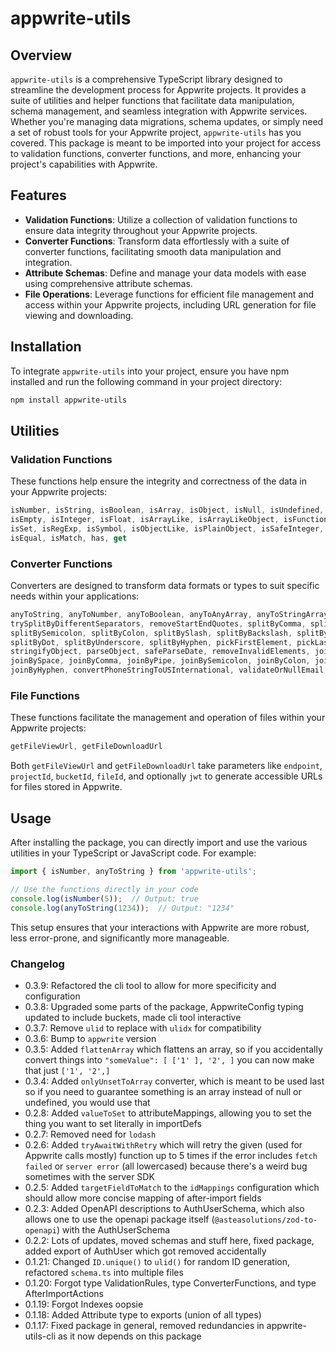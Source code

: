 # appwrite-utils

## Overview

`appwrite-utils` is a comprehensive TypeScript library designed to streamline the development process for Appwrite projects. It provides a suite of utilities and helper functions that facilitate data manipulation, schema management, and seamless integration with Appwrite services. Whether you're managing data migrations, schema updates, or simply need a set of robust tools for your Appwrite project, `appwrite-utils` has you covered. This package is meant to be imported into your project for access to validation functions, converter functions, and more, enhancing your project's capabilities with Appwrite.

## Features

- **Validation Functions**: Utilize a collection of validation functions to ensure data integrity throughout your Appwrite projects.
- **Converter Functions**: Transform data effortlessly with a suite of converter functions, facilitating smooth data manipulation and integration.
- **Attribute Schemas**: Define and manage your data models with ease using comprehensive attribute schemas.
- **File Operations**: Leverage functions for efficient file management and access within your Appwrite projects, including URL generation for file viewing and downloading.

## Installation

To integrate `appwrite-utils` into your project, ensure you have npm installed and run the following command in your project directory:

```bash
npm install appwrite-utils
```

## Utilities

### Validation Functions

These functions help ensure the integrity and correctness of the data in your Appwrite projects:

```typescript
isNumber, isString, isBoolean, isArray, isObject, isNull, isUndefined, isDefined, isDate,
isEmpty, isInteger, isFloat, isArrayLike, isArrayLikeObject, isFunction, isLength, isMap,
isSet, isRegExp, isSymbol, isObjectLike, isPlainObject, isSafeInteger, isTypedArray,
isEqual, isMatch, has, get
```

### Converter Functions

Converters are designed to transform data formats or types to suit specific needs within your applications:

```typescript
anyToString, anyToNumber, anyToBoolean, anyToAnyArray, anyToStringArray,
trySplitByDifferentSeparators, removeStartEndQuotes, splitByComma, splitByPipe,
splitBySemicolon, splitByColon, splitBySlash, splitByBackslash, splitBySpace,
splitByDot, splitByUnderscore, splitByHyphen, pickFirstElement, pickLastElement,
stringifyObject, parseObject, safeParseDate, removeInvalidElements, joinValues,
joinBySpace, joinByComma, joinByPipe, joinBySemicolon, joinByColon, joinBySlash,
joinByHyphen, convertPhoneStringToUSInternational, validateOrNullEmail
```

### File Functions

These functions facilitate the management and operation of files within your Appwrite projects:

```typescript
getFileViewUrl, getFileDownloadUrl
```

Both `getFileViewUrl` and `getFileDownloadUrl` take parameters like `endpoint`, `projectId`, `bucketId`, `fileId`, and optionally `jwt` to generate accessible URLs for files stored in Appwrite.

## Usage

After installing the package, you can directly import and use the various utilities in your TypeScript or JavaScript code. For example:

```typescript
import { isNumber, anyToString } from 'appwrite-utils';

// Use the functions directly in your code
console.log(isNumber(5));  // Output: true
console.log(anyToString(1234));  // Output: "1234"
```

This setup ensures that your interactions with Appwrite are more robust, less error-prone, and significantly more manageable.

### Changelog

- 0.3.9: Refactored the cli tool to allow for more specificity and configuration
- 0.3.8: Upgraded some parts of the package, AppwriteConfig typing updated to include buckets, made cli tool interactive
- 0.3.7: Remove `ulid` to replace with `ulidx` for compatibility
- 0.3.6: Bump to `appwrite` version
- 0.3.5: Added `flattenArray` which flattens an array, so if you accidentally convert things into `"someValue": [ ['1' ], '2', ]` you can now make that just `['1', '2',]`
- 0.3.4: Added `onlyUnsetToArray` converter, which is meant to be used last so if you need to guarantee something is an array instead of null or undefined, you would use that
- 0.2.8: Added `valueToSet` to attributeMappings, allowing you to set the thing you want to set literally in importDefs
- 0.2.7: Removed need for `lodash`
- 0.2.6: Added `tryAwaitWithRetry` which will retry the given (used for Appwrite calls mostly) function up to 5 times if the error includes `fetch failed` or `server error` (all lowercased) because there's a weird bug sometimes with the server SDK
- 0.2.5: Added `targetFieldToMatch` to the `idMappings` configuration which should allow more concise mapping of after-import fields
- 0.2.3: Added OpenAPI descriptions to AuthUserSchema, which also allows one to use the openapi package itself (`@asteasolutions/zod-to-openapi`) with the AuthUserSchema
- 0.2.2: Lots of updates, moved schemas and stuff here, fixed package, added export of AuthUser which got removed accidentally
- 0.1.21: Changed `ID.unique()` to `ulid()` for random ID generation, refactored `schema.ts` into multiple files
- 0.1.20: Forgot type ValidationRules, type ConverterFunctions, and type AfterImportActions
- 0.1.19: Forgot Indexes oopsie
- 0.1.18: Added Attribute type to exports (union of all types)
- 0.1.17: Fixed package in general, removed redundancies in appwrite-utils-cli as it now depends on this package
